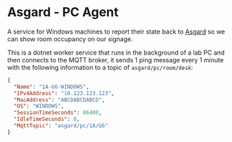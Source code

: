# Asgard - PC Agent

A service for Windows machines to report their state back to [Asgard](https://github.com/socstech/asgard) so we can show room occupancy on our signage.

This is a dotnet worker service that runs in the background of a lab PC and then connects to the MQTT broker, it sends 1 ping message every 1 minute with the following information to a topic of `asgard/pc/room/desk`:

```json
{
  "Name": "1A-G6-WINDOWS",
  "IPv4Address": "10.123.123.123",
  "MacAddress": "ABCDABCDABCD",
  "OS": "WINDOWS",
  "SessionTimeSeconds": 86400,
  "IdleTimeSeconds": 0,
  "MqttTopic": "asgard/pc/1A/G6"
}
```